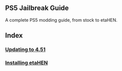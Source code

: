 ## PS5 Jailbreak Guide
A complete PS5 modding guide, from stock to etaHEN.

## Index
### [Updating to 4.51](docs/updating-to-4.51.md)
### [Installing etaHEN](docs/installing-etahen.md)
